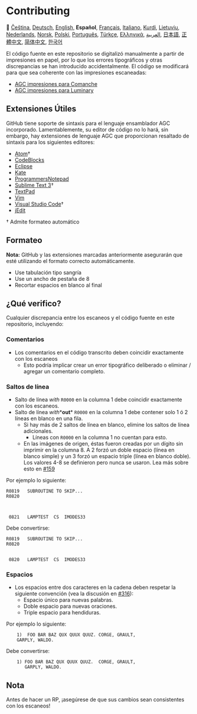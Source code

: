 # Contributing

🎌
[Čeština][CZ],
[Deutsch][DE],
[English][EN],
**Español**,
[Français][FR],
[Italiano][IT],
[Kurdi][KU],
[Lietuvių][LT],
[Nederlands][NL],
[Norsk][NO],
[Polski][PL],
[Português][PT_BR],
[Türkçe][TR],
[Ελληνικά][GR],
[العربية][AR],
[日本語][JA],
[正體中文][ZH_TW],
[简体中文][ZH_CN],
[한국어][KO_KR]

[AR]:CONTRIBUTING.ar.md
[CZ]:CONTRIBUTING.cz.md
[DE]:CONTRIBUTING.de.md
[EN]:CONTRIBUTING.md
[ES]:CONTRIBUTING.es.md
[FR]:CONTRIBUTING.fr.md
[GR]:CONTRIBUTING.gr.md
[IT]:CONTRIBUTING.it.md
[JA]:CONTRIBUTING.ja.md
[KO_KR]:CONTRIBUTING.ko_kr.md
[KU]:CONTRIBUTING.ku.md
[LT]:CONTRIBUTING.lt.md
[NL]:CONTRIBUTING.nl.md
[NO]:CONTRIBUTING.no.md
[PL]:CONTRIBUTING.pl.md
[PT_BR]:CONTRIBUTING.pt_br.md
[TR]:CONTRIBUTING.tr.md
[ZH_CN]:CONTRIBUTING.zh_cn.md
[ZH_TW]:CONTRIBUTING.zh_tw.md

El código fuente en este repositorio se digitalizó manualmente a partir de impresiones en papel, por lo que los errores tipográficos y otras discrepancias se han introducido accidentalmente. El código se modificará para que sea coherente con las impresiones escaneadas:

- [AGC impresiones para Comanche][8]
- [AGC impresiones para Luminary][9]

## Extensiones Útiles

GitHub tiene soporte de sintaxis para el lenguaje ensamblador AGC incorporado. Lamentablemente, su editor de código no lo hará, sin embargo, hay extensiones de lenguaje AGC que proporcionan resaltado de sintaxis para los siguientes editores:

- [Atom][Atom]†
- [CodeBlocks][CodeBlocks]
- [Eclipse][Eclipse]
- [Kate][Kate]
- [ProgrammersNotepad][ProgrammersNotepad]
- [Sublime Text 3][Sublime Text]†
- [TextPad][TextPad]
- [Vim][Vim]
- [Visual Studio Code][VisualStudioCode]†
- [jEdit][jEdit]

† Admite formateo automático

[Atom]:https://github.com/Alhadis/language-agc
[CodeBlocks]:https://github.com/virtualagc/virtualagc/tree/master/Contributed/SyntaxHighlight/CodeBlocks
[Eclipse]:https://github.com/virtualagc/virtualagc/tree/master/Contributed/SyntaxHighlight/Eclipse
[Kate]:https://github.com/virtualagc/virtualagc/tree/master/Contributed/SyntaxHighlight/Kate
[ProgrammersNotepad]:https://github.com/virtualagc/virtualagc/tree/master/Contributed/SyntaxHighlight/ProgrammersNotepad
[Sublime Text]:https://github.com/jimlawton/AGC-Assembly
[TextPad]:https://github.com/virtualagc/virtualagc/tree/master/Contributed/SyntaxHighlight/TextPad
[Vim]:https://github.com/wsdjeg/vim-assembly
[VisualStudioCode]:https://github.com/wopian/agc-assembly
[jEdit]:https://github.com/virtualagc/virtualagc/tree/master/Contributed/SyntaxHighlight/jEdit

## Formateo

**Nota:** GitHub y las extensiones marcadas anteriormente asegurarán que esté utilizando el formato correcto automáticamente.

- Use tabulación tipo sangría
- Use un ancho de pestaña de 8
- Recortar espacios en blanco al final

## ¿Qué verifico?

Cualquier discrepancia entre los escaneos y el código fuente en este repositorio, incluyendo:

### Comentarios

- Los comentarios en el código transcrito deben coincidir exactamente con los escaneos
  - Esto podría implicar crear un error tipográfico deliberado o eliminar / agregar un comentario completo.

### Saltos de línea

- Salto de línea *with* `R0000` en la columna 1 debe coincidir exactamente con los escaneos.
- Salto de línea *with**__out__* `R0000` en la columna 1 debe contener solo 1 ó 2 líneas en blanco en una fila.
  - Si hay más de 2 saltos de línea en blanco, elimine los saltos de línea adicionales.
    - Líneas con `R0000` en la columna 1 no cuentan para esto.
  - En las imágenes de origen, éstas fueron creadas por un dígito sin imprimir en la columna 8. A 2 forzó un doble espacio (línea en blanco simple) y un 3 forzó un espacio triple (línea en blanco doble). Los valores 4-8 se definieron pero nunca se usaron. Lea más sobre esto en [#159][7]

Por ejemplo lo siguiente:

```plain
R0819   SUBROUTINE TO SKIP...
R0820



 0821   LAMPTEST  CS  IMODES33
```

Debe convertirse:

```plain
R0819   SUBROUTINE TO SKIP...
R0820


 0820   LAMPTEST  CS  IMODES33
```

### Espacios

- Los espacios entre dos caracteres en la cadena deben respetar la siguiente convención (vea la discusión en [#316][10]):
  - Espacio único para nuevas palabras.
  - Doble espacio para nuevas oraciones.
  - Triple espacio para hendiduras.

Por ejemplo lo siguiente:

```plain
	1)  FOO BAR BAZ QUX QUUX QUUZ. CORGE, GRAULT,
	GARPLY, WALDO.
```

Debe convertirse:

```plain
	1) FOO BAR BAZ QUX QUUX QUUZ.  CORGE, GRAULT,
	   GARPLY, WALDO.
```

## Nota

Antes de hacer un RP, ¡asegúrese de que sus cambios sean consistentes con los escaneos!

[0]:https://github.com/chrislgarry/Apollo-11/pull/new/master
[1]:http://www.ibiblio.org/apollo/ScansForConversion/Luminary099/
[2]:http://www.ibiblio.org/apollo/ScansForConversion/Comanche055/
[6]:https://github.com/wopian/agc-assembly#user-settings
[7]:https://github.com/chrislgarry/Apollo-11/issues/159
[8]:http://www.ibiblio.org/apollo/ScansForConversion/Comanche055/
[9]:http://www.ibiblio.org/apollo/ScansForConversion/Luminary099/
[10]:https://github.com/chrislgarry/Apollo-11/pull/316#pullrequestreview-102892741
